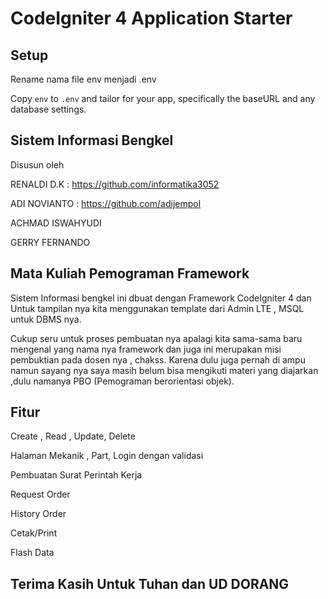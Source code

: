 # CodeIgniter 4 Application Starter


## Setup

Rename nama file env menjadi .env

Copy `env` to `.env` and tailor for your app, specifically the baseURL
and any database settings.



## Sistem Informasi Bengkel

Disusun oleh 

RENALDI D.K : https://github.com/informatika3052

ADI NOVIANTO : https://github.com/adijempol

ACHMAD ISWAHYUDI

GERRY FERNANDO


## Mata Kuliah Pemograman Framework

Sistem Informasi bengkel ini dbuat dengan Framework CodeIgniter 4 dan Untuk tampilan nya
kita menggunakan template dari Admin LTE , MSQL untuk DBMS nya.

Cukup seru untuk proses pembuatan nya apalagi kita sama-sama baru mengenal yang nama nya framework
dan juga ini merupakan misi pembuktian pada dosen nya , chakss. Karena  dulu juga pernah di ampu namun sayang nya
saya masih belum bisa mengikuti materi yang diajarkan ,dulu namanya PBO (Pemograman berorientasi objek).


## Fitur
Create , Read , Update, Delete 

Halaman Mekanik , Part, Login dengan validasi

Pembuatan Surat Perintah Kerja

Request Order

History Order

Cetak/Print 

Flash Data

## Terima Kasih Untuk Tuhan dan UD DORANG 
